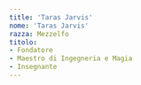 ```yaml
---
title: 'Taras Jarvis'
nome: 'Taras Jarvis'
razza: Mezzelfo
titolo:
- Fondatore
- Maestro di Ingegneria e Magia
- Insegnante
---
```

